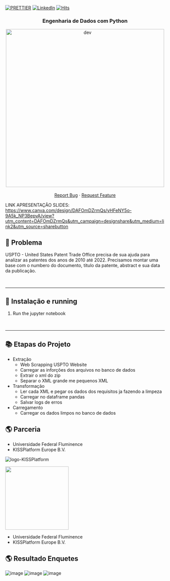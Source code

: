 <!-- PROJECT SHIELDS -->
[![PRETTIER](https://img.shields.io/badge/code_style-prettier-ff69b4.svg?style=flat-square)](https://gitter.im/jlongster/prettie)
[![LinkedIn][linkedin-shield]](https://www.linkedin.com/in/paulo-mota-955218a2/)
[![Hits](https://hits.seeyoufarm.com/api/count/incr/badge.svg?url=https://github.com/paulowiz/uff_engenharia_de_dados_com_python=%23E71A18&title_bg=%23555555&icon=dependabot.svg&icon_color=%23E7E7E7&title=views&edge_flat=false)](https://hits.seeyoufarm.com)
<!-- PROJECT SHIELDS -->



<!-- PROJECT -->
<p align="center">
  <h3 align="center"> 
   Engenharia de Dados com Python 
  </h3> 
  <p align="center">
    <img alt="dev" src="https://insightlab.ufc.br/wp-content/webp-express/webp-images/doc-root/wp-content/uploads/2019/09/Minerando-Dados-%E2%80%BA-Por-que-o-Python-%C3%A9-a-Linguagem.jpg.webp", width=500px, wight=250px>
    <br />
    <br />
    <a href="https://github.com/paulowiz/uff_engenharia_de_dados_com_python/issues">Report Bug</a>
    ·
    <a href="https://github.com/paulowiz/uff_engenharia_de_dados_com_python/issues">Request Feature</a>
  </p>
</p>



<!-- ABOUT THE PROJECT -->
LINK APRESENTAÇÃO SLIDES: https://www.canva.com/design/DAFOmDZrmQs/yHFeNY5o-9A5k_NP3BepvA/view?utm_content=DAFOmDZrmQs&utm_campaign=designshare&utm_medium=link2&utm_source=sharebutton
## 🤔 Problema 
USPTO - United States Patent Trade Office precisa de sua ajuda para analizar as patentes dos anos de 2010 até 2022. Precisamos montar uma base com o numbero do documento, titulo da patente, abstract e sua data da publicação.



<br /> 

---

<!-- INSTALLATION -->

## 🔨 Instalação e running 

1. Run the jupyter notebook 

<br />

---

<!-- File Overview -->

## 📚 Etapas do Projeto

- Extração
  - Web Scrapping USPTO Website
  - Carregar as inforções dos arquivos no banco de dados
  - Extrair o xml do zip
  - Separar o XML grande me pequenos XML 
- Transformação
  - Ler cada XML e pegar os dados dos requisitos ja fazendo a limpeza 
  - Carregar no dataframe pandas
  - Salvar logs de erros 
- Carregamento
  - Carregar os dados limpos no banco de dados

## :earth_americas: Parceria

- Universidade Federal Fluminence
- KISSPlatform Europe B.V.

![logo-KISSPlatform](https://user-images.githubusercontent.com/18649504/196274572-a854b3eb-1f25-4037-854e-6d046c25088e.svg)

<img src="https://user-images.githubusercontent.com/18649504/196275688-d5946cdb-b214-4ff6-90fe-5a9faa83d472.png" width="200" height="200" />

- Universidade Federal Fluminence
- KISSPlatform Europe B.V.

## :earth_americas: Resultado Enquetes 
![image](https://user-images.githubusercontent.com/18649504/196305537-792f5627-62fd-4bf3-be44-e39f99cd17fd.png)
![image](https://user-images.githubusercontent.com/18649504/196305567-8c45de6d-c880-45c5-be8c-20d08647fb25.png)
![image](https://user-images.githubusercontent.com/18649504/196305580-91ae65c5-6920-40ad-ab22-2da9a40c9e76.png)

<!-- MARKDOWN LINKS & IMAGES -->
[contributors-shield]: https://img.shields.io/github/contributors/othneildrew/Best-README-Template.svg?style=flat-square
[contributors-url]: https://github.com/othneildrew/Best-README-Template/graphs/contributors
[forks-shield]: https://img.shields.io/github/forks/othneildrew/Best-README-Template.svg?style=flat-square
[forks-url]: https://github.com/othneildrew/Best-README-Template/network/members
[stars-shield]: https://img.shields.io/github/stars/othneildrew/Best-README-Template.svg?style=flat-square
[stars-url]: https://github.com/othneildrew/Best-README-Template/stargazers
[issues-shield]: https://img.shields.io/github/issues/othneildrew/Best-README-Template.svg?style=flat-square
[issues-url]: https://github.com/othneildrew/Best-README-Template/issues
[license-shield]: https://img.shields.io/github/license/othneildrew/Best-README-Template.svg?style=flat-square
[license-url]: https://github.com/othneildrew/Best-README-Template/blob/master/LICENSE.txt
[linkedin-shield]: https://img.shields.io/badge/-LinkedIn-black.svg?style=flat-square&logo=linkedin&colorB=555
[linkedin-url]: https://linkedin.com/in/othneildrew
[product-screenshot]: images/screenshot.png
<!-- MARKDOWN LINKS & IMAGES -->
